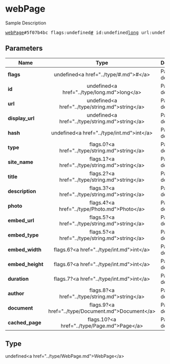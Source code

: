 # webPage

Sample Description

<pre>
<a href="../constructor/webPage.md">webPage</a>#5f07b4bc flags:undefined<a href="../type/#.md">#</a> id:undefined<a href="../type/long.md">long</a> url:undefined<a href="../type/string.md">string</a> display_url:undefined<a href="../type/string.md">string</a> hash:undefined<a href="../type/int.md">int</a> type:flags.0?<a href="../type/string.md">string</a> site_name:flags.1?<a href="../type/string.md">string</a> title:flags.2?<a href="../type/string.md">string</a> description:flags.3?<a href="../type/string.md">string</a> photo:flags.4?<a href="../type/Photo.md">Photo</a> embed_url:flags.5?<a href="../type/string.md">string</a> embed_type:flags.5?<a href="../type/string.md">string</a> embed_width:flags.6?<a href="../type/int.md">int</a> embed_height:flags.6?<a href="../type/int.md">int</a> duration:flags.7?<a href="../type/int.md">int</a> author:flags.8?<a href="../type/string.md">string</a> document:flags.9?<a href="../type/Document.md">Document</a> cached_page:flags.10?<a href="../type/Page.md">Page</a> = undefined<a href="../type/WebPage.md">WebPage</a>;
</pre>

## Parameters

| Name | Type | Description |
|------|:----:|-------------|
| **flags** | undefined&lt;a href=&#34;../type/#.md&#34;&gt;#&lt;/a&gt; | Param description |
| **id** | undefined&lt;a href=&#34;../type/long.md&#34;&gt;long&lt;/a&gt; | Param description |
| **url** | undefined&lt;a href=&#34;../type/string.md&#34;&gt;string&lt;/a&gt; | Param description |
| **display_url** | undefined&lt;a href=&#34;../type/string.md&#34;&gt;string&lt;/a&gt; | Param description |
| **hash** | undefined&lt;a href=&#34;../type/int.md&#34;&gt;int&lt;/a&gt; | Param description |
| **type** | flags.0?&lt;a href=&#34;../type/string.md&#34;&gt;string&lt;/a&gt; | Param description |
| **site_name** | flags.1?&lt;a href=&#34;../type/string.md&#34;&gt;string&lt;/a&gt; | Param description |
| **title** | flags.2?&lt;a href=&#34;../type/string.md&#34;&gt;string&lt;/a&gt; | Param description |
| **description** | flags.3?&lt;a href=&#34;../type/string.md&#34;&gt;string&lt;/a&gt; | Param description |
| **photo** | flags.4?&lt;a href=&#34;../type/Photo.md&#34;&gt;Photo&lt;/a&gt; | Param description |
| **embed_url** | flags.5?&lt;a href=&#34;../type/string.md&#34;&gt;string&lt;/a&gt; | Param description |
| **embed_type** | flags.5?&lt;a href=&#34;../type/string.md&#34;&gt;string&lt;/a&gt; | Param description |
| **embed_width** | flags.6?&lt;a href=&#34;../type/int.md&#34;&gt;int&lt;/a&gt; | Param description |
| **embed_height** | flags.6?&lt;a href=&#34;../type/int.md&#34;&gt;int&lt;/a&gt; | Param description |
| **duration** | flags.7?&lt;a href=&#34;../type/int.md&#34;&gt;int&lt;/a&gt; | Param description |
| **author** | flags.8?&lt;a href=&#34;../type/string.md&#34;&gt;string&lt;/a&gt; | Param description |
| **document** | flags.9?&lt;a href=&#34;../type/Document.md&#34;&gt;Document&lt;/a&gt; | Param description |
| **cached_page** | flags.10?&lt;a href=&#34;../type/Page.md&#34;&gt;Page&lt;/a&gt; | Param description |

## Type

undefined&lt;a href=&#34;../type/WebPage.md&#34;&gt;WebPage&lt;/a&gt;
